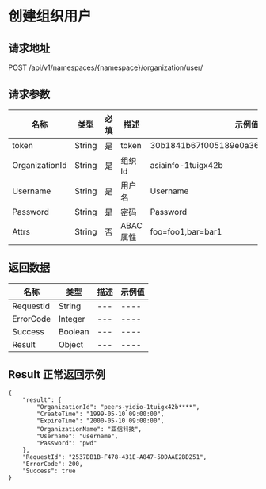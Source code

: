 # 创建组织用户    

请求地址
--------------------------------------------------------------------------
POST /api/v1/namespaces/{namespace}/organization/user/

请求参数
---------------------------------------------------------------------------

| 名称 | 类型 |必填| 描述|示例值|
|-----|---  |---|----|---|
| token |String |是 |token| 30b1841b67f005189e0a3600f701a9f192df23e2|
| OrganizationId |String |是 |组织Id| asiainfo-1tuigx42b|
| Username|String |是 |用户名| Username|
| Password|String |是 |密码| Password|
| Attrs|String |否 |ABAC属性| foo=foo1,bar=bar1|

返回数据
--------------------------------------------------------------------------

| 名称 | 类型 | 描述|示例值|
|-----|---  |---|----|
|RequestId| String |---|----|
|ErrorCode| Integer |---|----|
|Success| Boolean |---|----|
|Result| Object |---|----|

Result 正常返回示例
--------------------------------------------------------------------------
```
{
    "result": {
        "OrganizationId": "peers-yidio-1tuigx42b****",
        "CreateTime": "1999-05-10 09:00:00",
        "ExpireTime": "2000-05-10 09:00:00",
        "OrganizationName": "亚信科技",
        "Username": "username",
        "Password": "pwd"
    },
    "RequestId": "2537DB1B-F478-431E-A847-5DDAAE2BD251",
    "ErrorCode": 200,
    "Success": true
}
```